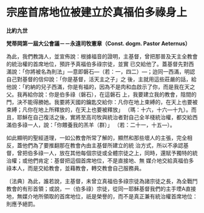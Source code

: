 # 宗座首席地位被建立於真福伯多祿身上


**比約九世**

**梵蒂岡第一屆大公會議－－永遠司牧憲章（Const. dogm. Pastor Aeternus）**





為此，我們教誨人，並宣佈說：根據福音的證明，主基督，曾把那普及天主全教會的統治權的首席地位，預許予真福伯多祿宗徒，並實
已交給他了。蓋基督先對西滿說：「你將被名為則法」—意即磐石—（若：一，四二）—；迨同一西滿，明認自己對基督的信仰說：「你是基督，活天主之子」之
後，主就用這些莊嚴的話，給他說：「約納的兒子西滿，你是有福的，因為不是肉和血啟示了你，而是我在天之父。我再給你說：你是伯多祿（磐石），在這磐石
上，我要建立我的教會，陰間的門，決不能得勝她。我要將天國的鑰匙交給你：凡你在地上束縛的，在天上也要被束縛；凡你在地上所釋放的，在天上也要被釋放」
（瑪：十六，十六—十九）。而且，耶穌在自己復活之後，實將至高司牧與統治者對自己全羊棧統治權，都交給西滿伯多祿一人，說：「你餵養我的羔羊（群）」
（若：二十一，十五—）。

如此顯明的聖經道理，一如公教會所常了解的，顯然和那些壞人的主張，完全相反，蓋他們為了要推翻那在教會內由主基督所建立的統
治方式，所以不承認基督，曾把伯多祿一人，放在其他每個宗徒或全體宗徒之上，同時，還賦予獨特的統治權；或他們肯定：基督把這個首席地位，不是直接地、無
媒介地交給真福伯多祿本人，而是交給教會，並藉教會，轉交教會自己服務員。

〔法典〕為此，誰若說，主基督，未曾立真福伯多祿宗徒為諸宗徒之長，為全戰鬥教會的有形首領；或說，一（伯多祿）宗徒，從同一耶穌基督我們的主手堙A直接地，無媒介地所領取的首席地位，祇是榮譽的，而不是真正兼有統治權首席地位：則應予絕罰。

